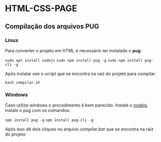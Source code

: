 # HTML-CSS-PAGE


## Compilação dos arquivos PUG

### Linux

Para converter o projeto em HTML é necessário ter instalado o **pug**:

`sudo apt install nodejs`
`sudo npm install pug -g`
`sudo npm install pug-cli -g`

Após instalar use o *script* que se encontra na raíz do projeto para compilar:

`bash compilar.sh`

### Windows

Caso utilize windows o procedimento é bem parecido. Instale o [nodejs](https://nodejs.org/en/download/), instale o pug com os comandos:

`npm install pug -g`
`npm install pug-cli -g`

Após isso dê dois cliques no arquivo *compilar.bat* que se encontra na raíz do projeto

